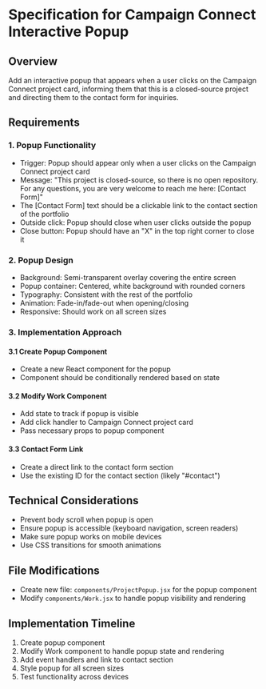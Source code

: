# Specification for Campaign Connect Interactive Popup

## Overview
Add an interactive popup that appears when a user clicks on the Campaign Connect project card, informing them that this is a closed-source project and directing them to the contact form for inquiries.

## Requirements

### 1. Popup Functionality
- Trigger: Popup should appear only when a user clicks on the Campaign Connect project card
- Message: "This project is closed-source, so there is no open repository. For any questions, you are very welcome to reach me here: [Contact Form]"
- The [Contact Form] text should be a clickable link to the contact section of the portfolio
- Outside click: Popup should close when user clicks outside the popup
- Close button: Popup should have an "X" in the top right corner to close it

### 2. Popup Design
- Background: Semi-transparent overlay covering the entire screen
- Popup container: Centered, white background with rounded corners
- Typography: Consistent with the rest of the portfolio
- Animation: Fade-in/fade-out when opening/closing
- Responsive: Should work on all screen sizes

### 3. Implementation Approach

#### 3.1 Create Popup Component
- Create a new React component for the popup
- Component should be conditionally rendered based on state

#### 3.2 Modify Work Component
- Add state to track if popup is visible
- Add click handler to Campaign Connect project card
- Pass necessary props to popup component

#### 3.3 Contact Form Link
- Create a direct link to the contact form section 
- Use the existing ID for the contact section (likely "#contact")

## Technical Considerations
- Prevent body scroll when popup is open
- Ensure popup is accessible (keyboard navigation, screen readers)
- Make sure popup works on mobile devices
- Use CSS transitions for smooth animations

## File Modifications
- Create new file: `components/ProjectPopup.jsx` for the popup component
- Modify `components/Work.jsx` to handle popup visibility and rendering

## Implementation Timeline
1. Create popup component
2. Modify Work component to handle popup state and rendering
3. Add event handlers and link to contact section
4. Style popup for all screen sizes
5. Test functionality across devices 